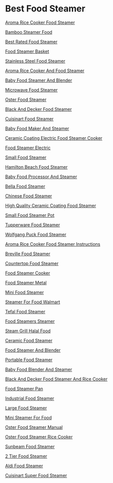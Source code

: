 <h1>Best Food Steamer</h1><p><a href="post/aroma-rice-cooker-food-steamer.md">Aroma Rice Cooker Food Steamer</a></p>
<p><a href="post/bamboo-steamer-food.md">Bamboo Steamer Food</a></p>
<p><a href="post/best-rated-food-steamer.md">Best Rated Food Steamer</a></p>
<p><a href="post/food-steamer-basket.md">Food Steamer Basket</a></p>
<p><a href="post/stainless-steel-food-steamer.md">Stainless Steel Food Steamer</a></p>
<p><a href="post/aroma-rice-cooker-and-food-steamer.md">Aroma Rice Cooker And Food Steamer</a></p>
<p><a href="post/baby-food-steamer-and-blender.md">Baby Food Steamer And Blender</a></p>
<p><a href="post/microwave-food-steamer.md">Microwave Food Steamer</a></p>
<p><a href="post/oster-food-steamer.md">Oster Food Steamer</a></p>
<p><a href="post/black-and-decker-food-steamer.md">Black And Decker Food Steamer</a></p>
<p><a href="post/cuisinart-food-steamer.md">Cuisinart Food Steamer</a></p>
<p><a href="post/baby-food-maker-and-steamer.md">Baby Food Maker And Steamer</a></p>
<p><a href="post/ceramic-coating-electric-food-steamer-cooker.md">Ceramic Coating Electric Food Steamer Cooker</a></p>
<p><a href="post/food-steamer-electric.md">Food Steamer Electric</a></p>
<p><a href="post/small-food-steamer.md">Small Food Steamer</a></p>
<p><a href="post/hamilton-beach-food-steamer.md">Hamilton Beach Food Steamer</a></p>
<p><a href="post/baby-food-processor-and-steamer.md">Baby Food Processor And Steamer</a></p>
<p><a href="post/bella-food-steamer.md">Bella Food Steamer</a></p>
<p><a href="post/chinese-food-steamer.md">Chinese Food Steamer</a></p>
<p><a href="post/high-quality-ceramic-coating-food-steamer.md">High Quality Ceramic Coating Food Steamer</a></p>
<p><a href="post/small-food-steamer-pot.md">Small Food Steamer Pot</a></p>
<p><a href="post/tupperware-food-steamer.md">Tupperware Food Steamer</a></p>
<p><a href="post/wolfgang-puck-food-steamer.md">Wolfgang Puck Food Steamer</a></p>
<p><a href="post/aroma-rice-cooker-food-steamer-instructions.md">Aroma Rice Cooker Food Steamer Instructions</a></p>
<p><a href="post/breville-food-steamer.md">Breville Food Steamer</a></p>
<p><a href="post/countertop-food-steamer.md">Countertop Food Steamer</a></p>
<p><a href="post/food-steamer-cooker.md">Food Steamer Cooker</a></p>
<p><a href="post/food-steamer-metal.md">Food Steamer Metal</a></p>
<p><a href="post/mini-food-steamer.md">Mini Food Steamer</a></p>
<p><a href="post/steamer-for-food-walmart.md">Steamer For Food Walmart</a></p>
<p><a href="post/tefal-food-steamer.md">Tefal Food Steamer</a></p>
<p><a href="post/food-steamers-steamer.md">Food Steamers Steamer</a></p>
<p><a href="post/steam-grill-halal-food.md">Steam Grill Halal Food</a></p>
<p><a href="post/ceramic-food-steamer.md">Ceramic Food Steamer</a></p>
<p><a href="post/food-steamer-and-blender.md">Food Steamer And Blender</a></p>
<p><a href="post/portable-food-steamer.md">Portable Food Steamer</a></p>
<p><a href="post/baby-food-blender-and-steamer.md">Baby Food Blender And Steamer</a></p>
<p><a href="post/black-and-decker-food-steamer-and-rice-cooker.md">Black And Decker Food Steamer And Rice Cooker</a></p>
<p><a href="post/food-steamer-pan.md">Food Steamer Pan</a></p>
<p><a href="post/industrial-food-steamer.md">Industrial Food Steamer</a></p>
<p><a href="post/large-food-steamer.md">Large Food Steamer</a></p>
<p><a href="post/mini-steamer-for-food.md">Mini Steamer For Food</a></p>
<p><a href="post/oster-food-steamer-manual.md">Oster Food Steamer Manual</a></p>
<p><a href="post/oster-food-steamer-rice-cooker.md">Oster Food Steamer Rice Cooker</a></p>
<p><a href="post/sunbeam-food-steamer.md">Sunbeam Food Steamer</a></p>
<p><a href="post/2-tier-food-steamer.md">2 Tier Food Steamer</a></p>
<p><a href="post/aldi-food-steamer.md">Aldi Food Steamer</a></p>
<p><a href="post/cuisinart-super-food-steamer.md">Cuisinart Super Food Steamer</a></p>
